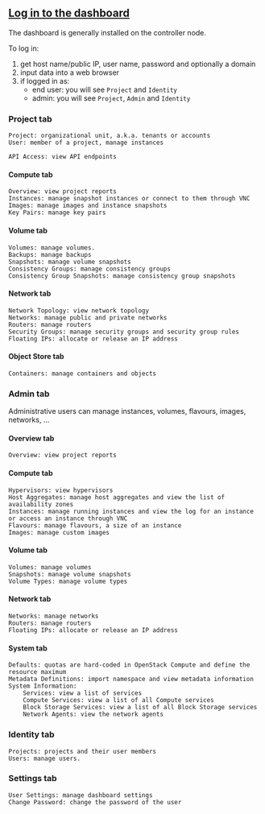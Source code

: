 ## [Log in to the dashboard](https://docs.openstack.org/horizon/train/user/log-in.html)

The dashboard is generally installed on the controller node.  

To log in:
1) get host name/public IP, user name, password and optionally a domain
2) input data into a web browser
3) if logged in as:
    * end user: you will see `Project` and `Identity`
    * admin: you will see `Project`, `Admin` and `Identity`

### Project tab

```
Project: organizational unit, a.k.a. tenants or accounts
User: member of a project, manage instances

API Access: view API endpoints
```

#### Compute tab

```
Overview: view project reports
Instances: manage snapshot instances or connect to them through VNC
Images: manage images and instance snapshots
Key Pairs: manage key pairs
```

#### Volume tab
```
Volumes: manage volumes.
Backups: manage backups
Snapshots: manage volume snapshots
Consistency Groups: manage consistency groups
Consistency Group Snapshots: manage consistency group snapshots
```

#### Network tab

```
Network Topology: view network topology
Networks: manage public and private networks
Routers: manage routers
Security Groups: manage security groups and security group rules
Floating IPs: allocate or release an IP address
```

#### Object Store tab

```
Containers: manage containers and objects
```

### Admin tab

Administrative users can manage instances, volumes, flavours, images, networks, ...

#### Overview tab

```
Overview: view project reports
```

#### Compute tab

```
Hypervisors: view hypervisors
Host Aggregates: manage host aggregates and view the list of availability zones
Instances: manage running instances and view the log for an instance or access an instance through VNC
Flavours: manage flavours, a size of an instance
Images: manage custom images
```

#### Volume tab

```
Volumes: manage volumes
Snapshots: manage volume snapshots
Volume Types: manage volume types
```

#### Network tab

```
Networks: manage networks
Routers: manage routers
Floating IPs: allocate or release an IP address
```

#### System tab

```
Defaults: quotas are hard-coded in OpenStack Compute and define the resource maximum
Metadata Definitions: import namespace and view metadata information
System Information:
    Services: view a list of services
    Compute Services: view a list of all Compute services
    Block Storage Services: view a list of all Block Storage services
    Network Agents: view the network agents
```

### Identity tab

```
Projects: projects and their user members
Users: manage users.
```

### Settings tab

```
User Settings: manage dashboard settings
Change Password: change the password of the user
```
